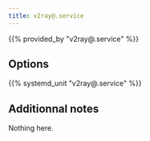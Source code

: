 ```yaml
---
title: v2ray@.service
---
```


{{% provided_by "v2ray@.service" %}}

## Options

{{% systemd_unit "v2ray@.service" %}}

## Additionnal notes

Nothing here.